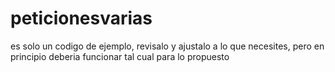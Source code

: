 # peticionesvarias
es solo un codigo de ejemplo, revisalo y ajustalo a lo que necesites, pero en principio deberia funcionar tal cual para lo propuesto
